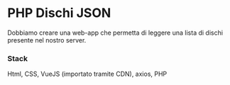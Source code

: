 # PHP Dischi JSON

Dobbiamo creare una web-app che permetta di leggere una lista di dischi presente nel nostro server.

### **Stack**

Html, CSS, VueJS (importato tramite CDN), axios, PHP
